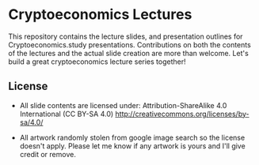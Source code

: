 # Cryptoeconomics Lectures
This repository contains the lecture slides, and presentation outlines for Cryptoeconomics.study presentations.
Contributions on both the contents of the lectures and the actual slide creation are more than welcome. Let's build
a great cryptoeconomics lecture series together!

## License
* All slide contents are licensed under:
  Attribution-ShareAlike 4.0 International (CC BY-SA 4.0)
  http://creativecommons.org/licenses/by-sa/4.0/

* All artwork randomly stolen from google image search so the license doesn't apply. Please let me know if any artwork is yours and I'll give credit or remove.
